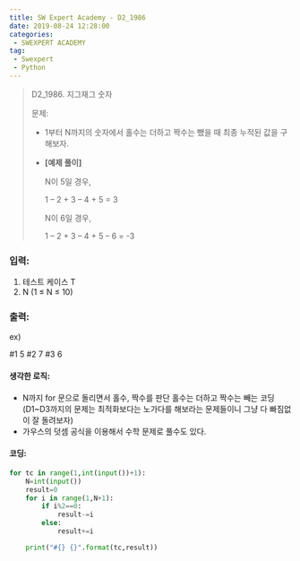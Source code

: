 ```yaml
---
title: SW Expert Academy - D2_1986
date: 2019-08-24 12:28:00
categories:
 - SWEXPERT ACADEMY
tag:
 - Swexpert
 - Python
---
```


> D2_1986. 지그재그 숫자
>
> 문제:
>
> - 1부터 N까지의 숫자에서 홀수는 더하고 짝수는 뺐을 때 최종 누적된 값을 구해보자.
>
> - **[예제 풀이]**
>
>   N이 5일 경우,
>
>   1 – 2 + 3 – 4 + 5 = 3
>
>   N이 6일 경우,
>
>   1 – 2 + 3 – 4 + 5 – 6 = -3  

### 입력:

1. 테스트 케이스 T
2. N (1 ≤ N ≤ 10)

### 출력:

ex)

#1 5
#2 7
#3 6



#### 생각한 로직:

- N까지 for 문으로 돌리면서 홀수, 짝수를 판단 홀수는 더하고 짝수는 빼는 코딩 (D1~D3까지의 문제는 최적화보다는 노가다를 해보라는 문제들이니 그냥 다 빠짐없이 잘 돌려보자)
- 가우스의 덧셈 공식을 이용해서 수학 문제로 풀수도 있다.



#### 코딩:

```python
for tc in range(1,int(input())+1):
    N=int(input())
    result=0
    for i in range(1,N+1):
        if i%2==0:
            result-=i
        else:
            result+=i

    print("#{} {}".format(tc,result))
```



[출처]: https://www.swexpertacademy.com/